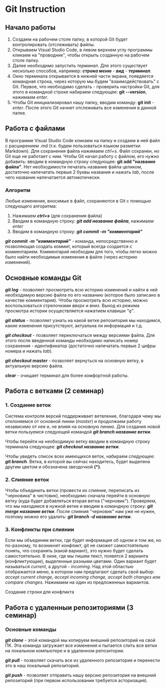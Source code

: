 # Git Instruction 

## Начало работы

1. Создаем на рабочем столе папку, в которой Git будет контролировать (отслеживать) файлы.
2. Открываем Visual Studio Code, в левом верхнем углу программы кликаем на "проводник", чтобы открыть созданную на рабочем столе папку. 
3. Далее необходимо запустить *терминал*. Для этого существует несколько способов, например: ***строка меню*** - ***вид*** - ***терминал***. 
4. Окно терминала открывается в нижней части экрана, появдяется командная строка, через которую мы будем "взаимодействовать" с Git. Первое, что необходимо сделать - проверить настройки Git, для этого в командной строке набираем следующее: **git --version**, нажимаем *enter*. 
5. Чтобы Git инициализировал нашу папку, вводим команду: **git init** - *enter*. После этого Git начнет отслеживать все изменения в данной папке.

## Работа с файлами
В программе Visual Studio Code кликаем на папку и создаем в ней файл с расширением .md (т.к. будем пользоваться языком разметки Markdown). Для сохранения файла нажимаем *ctrl+s*.
Файл сохранен, но Git еще не работает с ним. Чтобы Git начал работу с файлом, его нужно добавить: вводим в командную строку следующее: **git add "название файла"**. Нет необходимости печатать название файла целиком, достаточно напечатать первые 2 буквы названия и нажать *tab*, после чего название напечатается автомотически. 

### Алгоритм
Любые изменения, вносимые в файл, сохраняются в Git с помощью следующего алгоритма:

1. Нажимаем ***ctrl+s*** (для сохранения файла)
2. Вводим в командную строку: ***git add название файла***, нажимаем *enter*
3. Вводим в командную строку: ***git commit -m "комментарий"***

***git commit -m "комментарий"*** - команда, непосредственно и позволяющая создать коммит, который всегда создается с комментарием. Комментарий необходим для того, чтобы легко можно было найти необходимые изменения в файле (через историю изменений). 

## Основные команды Git
***git log*** - позволяет просмотреть всю историю изменений и найти в ней необходимую версию файла по его названию (которое было записано в качестве комментария). Чтобы просмотреть всю историю, можно воспользоваться стрелочками *вверх* и *вниз*. Выход из режима просмотра истории осуществляется нажатием клавиши *"q"*. 

***git status*** - позволяет узнать на какой ветке репозитория мы находимся, какие изменения присутствуют, актуальна ли информация и т.д. 

***git checkout*** - позволяет переключаться между версиями файла. Для этого после введенной команды необходимо написать номер сохранения - идентификатор (достаточно напечатать первые 2 цифры номера и нажать *tab*). 

***git checkout master*** - позволяет вернуться на основную ветку, в актуальную версию файла.

***clear*** - очищает терминал для более комфортной работы.

## Работа с **ветками** (2 семинар)

### **1. Создание веток**

Система контроля версий поддерживает ветвление, благодаря чему мы отклоняемся от основной линии (*master*) и продолжаем работу независимо от нее и, не влияя на основную линию. Для создания новой ветки пользуемся следующей командой ***git branch название ветки***. 

Чтобы перейти на необходимую ветку вводим в командную строку терминала следующее: ***git checkout название ветки***.

Чтобы увидеть список всех имеющихся веток, набираем следующее: ***git branch***. Ветка, в которой вы сейчас находитесь, будет выделена другим цветом и обозначена звездочкой **(*)**. 

### **2. Слияние веток**

Чтобы объединить ветки (провести их слияние, переписать из "черновика" в чистовик), необходимо сначала перейти в основную ветку (куда будет добавляться вторая ветка ("черновик"). Проверяем, что мы находимся в нужной ветке и вводим в командную строку: ***git merge название ветки***. После слияния "черновик" нам уже не нужен, поэтому можно его удалить: ***git branch -d название ветки***. 

### **3. Конфликты при слиянии**

Если мы объединим ветки, где будет информация об одном и том же, но по-разному, то возникнет *конфликт*, git не сможет самостоятельно понять, что сохранять (какой вариант), это нужно будет сделать самостоятельно. В окне, где мы пишем текст, появятся 2 варианта (конфликтующие), выделенные разными цветами. Один вариант будет называться *current*, а другой - *incoming*. Над этой областью отображается меню, в котором нам предлагают сделать свой выбор: *accept current change, accept incoming change, accept both changes или compare changes*. Нажимаем на один из предложенных вариантов. 

Создание строки для конфликта

## Работа с удаленныи репозиториями (3 семинар)

### Основные команды

***git clone*** - этой командой мы копируем внешний репозиторий на свой ПК. Эта команда загружает все изменения и пытается слить все ветки на локальном компьютере и в удаленном репозитории. 

***git pull*** - позволяет скачать все из удаленного репозитория и перенести это в наш локальный репозиторий.

***git push*** - позволяет отправить нашу версию репозитория на внешний репозиторий (при первом использовании требуется асторизация). 